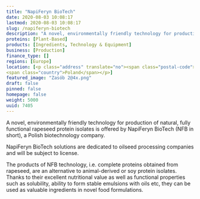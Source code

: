 ```yaml
---
title: "NapiFeryn BioTech"
date: 2020-08-03 10:08:17
lastmod: 2020-08-03 10:08:17
slug: /napiferyn-biotech
description: "A novel, environmentally friendly technology for production of natural, fully functional rapeseed protein isolates is offered by NapiFeryn BioTech (NFB in short), a Polish biotechnology company.NapiFeryn BioTech solutions are dedicated to oilseed processing companies and will be subject to license."
proteins: [Plant-Based]
products: [Ingredients, Technology & Equipment]
business: [Production]
finance_type: []
regions: [Europe]
location: [<p class="address" translate="no"><span class="postal-code">90-057</span> <span class="locality">Łódź</span><br>
<span class="country">Poland</span></p>]
featured_image: "Zasób 2@4x.png"
draft: false
pinned: false
homepage: false
weight: 5000
uuid: 7405
---
```

<p>A novel, environmentally friendly technology for production of natural, fully functional rapeseed protein isolates is offered by NapiFeryn BioTech (NFB in short), a Polish biotechnology company.</p>
<p>NapiFeryn BioTech solutions are dedicated to oilseed processing companies and will be subject to license.</p>
<p>The products of NFB technology, i.e. complete proteins obtained from rapeseed, are an alternative to animal-derived or soy protein isolates. Thanks to their excellent nutritional value as well as functional properties such as solubility, ability to form stable emulsions with oils etc, they can be used as valuable ingredients in novel food formulations.</p>
